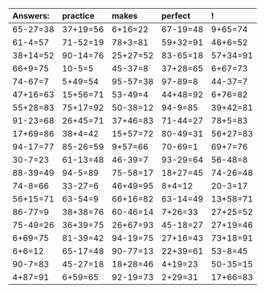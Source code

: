 | Answers: | practice | makes | perfect | ! |
| :--- | :--- | :--- | :--- | :--- |
| 65-27=38 | 37+19=56 | 6+16=22 | 67-19=48 | 9+65=74 | 
| 61-4=57 | 71-52=19 | 78+3=81 | 59+32=91 | 46+6=52 | 
| 38+14=52 | 90-14=76 | 25+27=52 | 83-65=18 | 57+34=91 | 
| 66+9=75 | 10-5=5 | 45-37=8 | 37+28=65 | 6+67=73 | 
| 74-67=7 | 5+49=54 | 95-57=38 | 97-89=8 | 44-37=7 | 
| 47+16=63 | 15+56=71 | 53-49=4 | 44+48=92 | 6+76=82 | 
| 55+28=83 | 75+17=92 | 50-38=12 | 94-9=85 | 39+42=81 | 
| 91-23=68 | 26+45=71 | 37+46=83 | 71-44=27 | 78+5=83 | 
| 17+69=86 | 38+4=42 | 15+57=72 | 80-49=31 | 56+27=83 | 
| 94-17=77 | 85-26=59 | 9+57=66 | 70-69=1 | 69+7=76 | 
| 30-7=23 | 61-13=48 | 46-39=7 | 93-29=64 | 56-48=8 | 
| 88-39=49 | 94-5=89 | 75-58=17 | 18+27=45 | 74-26=48 | 
| 74-8=66 | 33-27=6 | 46+49=95 | 8+4=12 | 20-3=17 | 
| 56+15=71 | 63-54=9 | 66+16=82 | 63-14=49 | 13+58=71 | 
| 86-77=9 | 38+38=76 | 60-46=14 | 7+26=33 | 27+25=52 | 
| 75-49=26 | 36+39=75 | 26+67=93 | 45-18=27 | 27+19=46 | 
| 6+69=75 | 81-39=42 | 94-19=75 | 27+16=43 | 73+18=91 | 
| 6+6=12 | 65-17=48 | 90-77=13 | 22+39=61 | 53-8=45 | 
| 90-7=83 | 45-27=18 | 18+28=46 | 4+19=23 | 50-35=15 | 
| 4+87=91 | 6+59=65 | 92-19=73 | 2+29=31 | 17+66=83 | 
